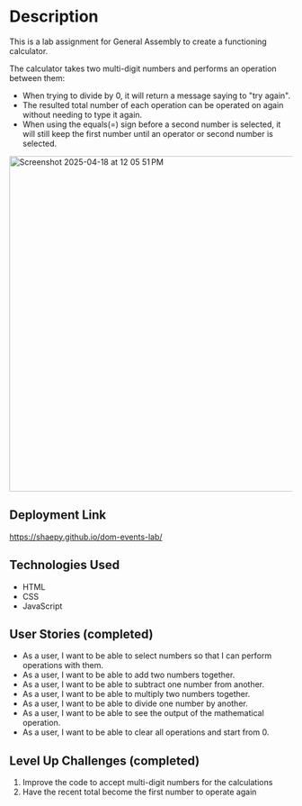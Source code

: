 
# Description
This is a lab assignment for General Assembly to create a functioning calculator.

The calculator takes two multi-digit numbers and performs an operation between them:
* When trying to divide by 0, it will return a message saying to "try again".
* The resulted total number of each operation can be operated on again without needing to type it again.
* When using the equals(=) sign before a second number is selected, it will still keep the first number until an operator or second number is selected.

<img width="596" alt="Screenshot 2025-04-18 at 12 05 51 PM" src="https://github.com/user-attachments/assets/1fb8cd94-336b-4987-bfdd-18f51e3c23d4" />

## Deployment Link
https://shaepy.github.io/dom-events-lab/

## Technologies Used
* HTML
* CSS
* JavaScript

## User Stories (completed)
* As a user, I want to be able to select numbers so that I can perform operations with them.
* As a user, I want to be able to add two numbers together.
* As a user, I want to be able to subtract one number from another.
* As a user, I want to be able to multiply two numbers together.
* As a user, I want to be able to divide one number by another.
* As a user, I want to be able to see the output of the mathematical operation.
* As a user, I want to be able to clear all operations and start from 0.

## Level Up Challenges (completed)
1. Improve the code to accept multi-digit numbers for the calculations
2. Have the recent total become the first number to operate again

